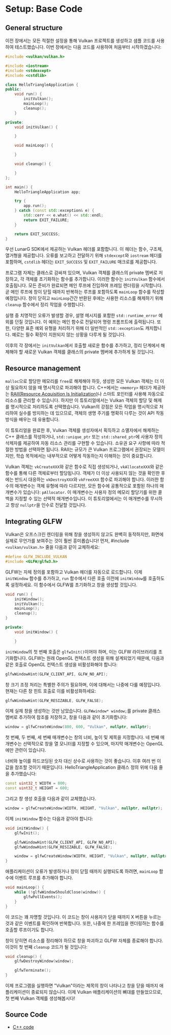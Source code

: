 # Setup: Base Code

## General structure

이전 장에서는 모든 적절한 설정을 통해 Vulkan 프로젝트를 생성하고 샘플 코드를 사용하여 테스트했습니다. 이번 장에서는 다음 코드를 사용하여 처음부터 시작하겠습니다:

```C++
#include <vulkan/vulkan.h>

#include <iostream>
#include <stdexcept>
#include <cstdlib>

class HelloTriangleApplication {
public:
    void run() {
        initVulkan();
        mainLoop();
        cleanup();
    }

private:
    void initVulkan() {

    }

    void mainLoop() {

    }

    void cleanup() {

    }
};

int main() {
    HelloTriangleApplication app;

    try {
        app.run();
    } catch (const std::exception& e) {
        std::cerr << e.what() << std::endl;
        return EXIT_FAILURE;
    }

    return EXIT_SUCCESS;
}
```

우선 LunarG SDK에서 제공하는 Vulkan 헤더를 포함합니다. 이 헤더는 함수, 구조체, 열거형을 제공합니다. 오류를 보고하고 전달하기 위해 `stdexcept`와 `iostream` 헤더를 포함하며, `cstdlib` 헤더는 `EXIT_SUCCESS` 및 `EXIT_FAILURE` 매크로를 제공합니다.

프로그램 자체는 클래스로 감싸져 있으며, Vulkan 객체를 클래스의 private 멤버로 저장하고, 각 객체를 초기화하는 함수를 추가합니다. 이러한 함수는 `initVulkan` 함수에서 호출됩니다. 모든 준비가 완료되면 메인 루프에 진입하여 프레임 렌더링을 시작합니다. 곧 메인 루프에 창이 닫힐 때까지 반복하는 루프를 포함하도록 `mainLoop` 함수를 작성할 예정입니다. 창이 닫히고 `mainLoop`간간 반환된 후에는 사용한 리소스를 해제하기 위해 `cleanup` 함수에서 정리 작업을 수행합니다.

실행 중 치명적인 오류가 발생할 경우, 설명 메시지를 포함한 `std::runtime_error` 예외를 던질 것입니다. 이 예외는 메인 함수로 전달되어 명령 프롬프트에 출력됩니다. 또한, 다양한 표준 예외 유형을 처리하기 위해 더 일반적인 `std::exception`도 캐치합니다. 예로는 필수 확장이 지원되지 않는 상황을 다루게 될 것입니다.

이후의 각 장에서는 `initVulkan`에서 호출할 새로운 함수를 추가하고, 정리 단계에서 해제해야 할 새로운 Vulkan 객체를 클래스의 private 멤버에 추가하게 될 것입니다.

## Resource management

`malloc`으로 할당한 메모리를 `free`로 해제해야 하듯, 생성한 모든 Vulkan 객체는 더 이상 필요하지 않을 때 명시적으로 파괴해야 합니다. C++에서는 `<memory>` 헤더가 제공하는 [RAII(Resource Acquisition Is Initialization)](https://en.wikipedia.org/wiki/Resource_acquisition_is_initialization)나 스마트 포인터를 사용해 자동으로 리소스를 관리할 수 있습니다. 하지만 이 튜토리얼에서는 Vulkan 객체의 할당 및 해제를 명시적으로 처리하도록 선택했습니다. Vulkan의 강점은 모든 작업을 명시적으로 처리하여 실수를 방지하는 데 있으므로, 객체의 생명 주기를 명확히 다루는 것이 API 작동 방식을 배우는 데 유용합니다.

이 튜토리얼을 완료한 후, Vulkan 객체를 생성자에서 획득하고 소멸자에서 해제하는 C++ 클래스를 작성하거나, `std::unique_ptr` 또는 `std::shared_ptr`에 사용자 정의 삭제자를 제공하여 자동 리소스 관리를 구현할 수 있습니다. 소유권 요구 사항에 따라 적절한 방법을 선택하면 됩니다. RAII는 규모가 큰 Vulkan 프로그램에서 권장되는 모델이지만, 학습 목적에서는 내부적으로 어떻게 작동하는지 이해하는 것이 중요합니다.

Vulkan 객체는 `vkCreateXXX`와 같은 함수로 직접 생성되거나, `vkAllocateXXX`와 같은 함수를 통해 다른 객체로부터 할당됩니다. 객체가 더 이상 사용되지 않는 것을 확인한 후에는 반드시 대응하는 `vkDestroyXXX`와 `vkFreeXXX` 함수로 파괴해야 합니다. 이러한 함수의 매개변수는 객체 유형에 따라 다르지만, 모든 함수에 공통적으로 포함된 하나의 매개변수가 있습니다: `pAllocator`. 이 매개변수는 사용자 정의 메모리 할당기를 위한 콜백을 지정할 수 있는 선택적 매개변수입니다. 이 튜토리얼에서는 이 매개변수를 무시하고 항상 `nullptr`을 인수로 전달할 것입니다.

## Integrating GLFW

Vulkan은 오프스크린 렌더링을 위해 창을 생성하지 않고도 완벽히 동작하지만, 화면에 실제로 무언가를 보여주는 것이 훨씬 흥미롭습니다! 먼저, #include `<vulkan/vulkan.h>` 줄을 다음과 같이 교체하세요:

```C++
#define GLFW_INCLUDE_VULKAN
#include <GLFW/glfw3.h>
```

GLFW는 자체 정의를 포함하고 Vulkan 헤더를 자동으로 로드합니다. 이제 `initWindow` 함수를 추가하고, `run` 함수에서 다른 호출 이전에 `initWindow`를 호출하도록 설정하세요. 이 함수에서 GLFW를 초기화하고 창을 생성할 것입니다.

```C++
void run() {
    initWindow();
    initVulkan();
    mainLoop();
    cleanup();
}

private:
    void initWindow() {

    }
```

`initWindow`의 첫 번째 호출은 `glfwInit()`이어야 하며, 이는 GLFW 라이브러리를 초기화합니다. GLFW는 원래 OpenGL 컨텍스트 생성을 위해 설계되었기 때문에, 다음과 같은 호출로 OpenGL 컨텍스트 생성을 비활성화해야 합니다:

```C++
glfwWindowHint(GLFW_CLIENT_API, GLFW_NO_API);
```

창 크기 조정 처리는 특별한 주의가 필요하며, 이에 대해서는 나중에 다룰 예정입니다. 현재는 다른 창 힌트 호출로 이를 비활성화하세요:

```C++
glfwWindowHint(GLFW_RESIZABLE, GLFW_FALSE);
```

이제 실제 창을 생성하는 것만 남았습니다. `GLFWwindow* window;`를 private 클래스 멤버로 추가하여 참조를 저장하고, 창을 다음과 같이 초기화합니다:

```C++
window = glfwCreateWindow(800, 600, "Vulkan", nullptr, nullptr);
```

첫 번째, 두 번째, 세 번째 매개변수는 창의 너비, 높이 및 제목을 지정합니다. 네 번째 매개변수는 선택적으로 창을 열 모니터를 지정할 수 있으며, 마지막 매개변수는 OpenGL에만 관련이 있습니다.

너비와 높이를 하드코딩된 숫자 대신 상수로 사용하는 것이 좋습니다. 이후 여러 번 이 값을 참조할 것이기 때문입니다. HelloTriangleApplication 클래스 정의 위에 다음 줄을 추가했습니다:

```C++
const uint32_t WIDTH = 800;
const uint32_t HEIGHT = 600;
```

그리고 창 생성 호출을 다음과 같이 교체했습니다.

```C++
window = glfwCreateWindow(WIDTH, HEIGHT, "Vulkan", nullptr, nullptr);
```

이제 `initWindow` 함수는 다음과 같아야 합니다:

```C++
void initWindow() {
    glfwInit();

    glfwWindowHint(GLFW_CLIENT_API, GLFW_NO_API);
    glfwWindowHint(GLFW_RESIZABLE, GLFW_FALSE);

    window = glfwCreateWindow(WIDTH, HEIGHT, "Vulkan", nullptr, nullptr);
}
```

애플리케이션이 오류가 발생하거나 창이 닫힐 때까지 실행되도록 하려면, `mainLoop` 함수에 이벤트 루프를 추가해야 합니다.

```C++
void mainLoop() {
    while (!glfwWindowShouldClose(window)) {
        glfwPollEvents();
    }
}
```

이 코드는 꽤 자명할 것입니다. 이 코드는 창이 사용자가 닫을 때까지 X 버튼을 누르는 것과 같은 이벤트를 확인하며 반복합니다. 또한, 나중에 한 프레임을 렌더링하는 함수를 호출할 루프이기도 합니다.

창이 닫히면 리소스를 정리해야 하므로 창을 파괴하고 GLFW 자체를 종료해야 합니다. 이것이 첫 번째 `cleanup` 코드가 될 것입니다:

```C++
void cleanup() {
    glfwDestroyWindow(window);

    glfwTerminate();
}
```

이제 프로그램을 실행하면 "Vulkan"이라는 제목의 창이 나타나고 창을 닫을 때까지 애플리케이션이 종료되지 않습니다. 이제 Vulkan 애플리케이션의 뼈대를 만들었으므로, 첫 번째 Vulkan 객체를 생성해봅시다!

## Source Code
- [C++ code](https://vulkan-tutorial.com/code/00_base_code.cpp)